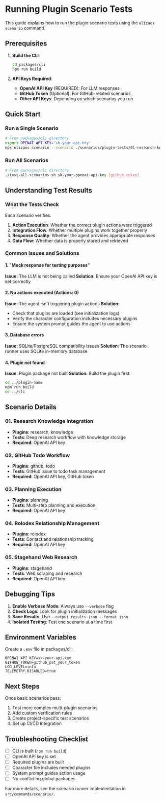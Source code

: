 # Running Plugin Scenario Tests

This guide explains how to run the plugin scenario tests using the `elizaos scenario` command.

## Prerequisites

1. **Build the CLI**:

   ```bash
   cd packages/cli
   npm run build
   ```

2. **API Keys Required**:
   - **OpenAI API Key** (REQUIRED): For LLM responses
   - **GitHub Token** (Optional): For GitHub-related scenarios
   - **Other API Keys**: Depending on which scenarios you run

## Quick Start

### Run a Single Scenario

```bash
# From packages/cli directory
export OPENAI_API_KEY="sk-your-api-key"
npx elizaos scenario --scenario ./scenarios/plugin-tests/01-research-knowledge-integration.ts --verbose
```

### Run All Scenarios

```bash
# From packages/cli directory
./test-all-scenarios.sh sk-your-openai-api-key [github-token]
```

## Understanding Test Results

### What the Tests Check

Each scenario verifies:

1. **Action Execution**: Whether the correct plugin actions were triggered
2. **Integration Flow**: Whether multiple plugins work together properly
3. **Response Quality**: Whether the agent provides appropriate responses
4. **Data Flow**: Whether data is properly stored and retrieved

### Common Issues and Solutions

#### 1. "Mock response for testing purposes"

**Issue**: The LLM is not being called
**Solution**: Ensure your OpenAI API key is set correctly

#### 2. No actions executed (Actions: 0)

**Issue**: The agent isn't triggering plugin actions
**Solution**:

- Check that plugins are loaded (see initialization logs)
- Verify the character configuration includes necessary plugins
- Ensure the system prompt guides the agent to use actions

#### 3. Database errors

**Issue**: SQLite/PostgreSQL compatibility issues
**Solution**: The scenario runner uses SQLite in-memory database

#### 4. Plugin not found

**Issue**: Plugin package not built
**Solution**: Build the plugin first:

```bash
cd ../plugin-name
npm run build
cd ../cli
```

## Scenario Details

### 01. Research Knowledge Integration

- **Plugins**: research, knowledge
- **Tests**: Deep research workflow with knowledge storage
- **Required**: OpenAI API key

### 02. GitHub Todo Workflow

- **Plugins**: github, todo
- **Tests**: GitHub issue to todo task management
- **Required**: OpenAI API key, GitHub token

### 03. Planning Execution

- **Plugins**: planning
- **Tests**: Multi-step planning and execution
- **Required**: OpenAI API key

### 04. Rolodex Relationship Management

- **Plugins**: rolodex
- **Tests**: Contact and relationship tracking
- **Required**: OpenAI API key

### 05. Stagehand Web Research

- **Plugins**: stagehand
- **Tests**: Web scraping and research
- **Required**: OpenAI API key

## Debugging Tips

1. **Enable Verbose Mode**: Always use `--verbose` flag
2. **Check Logs**: Look for plugin initialization messages
3. **Save Results**: Use `--output results.json --format json`
4. **Isolated Testing**: Test one scenario at a time first

## Environment Variables

Create a `.env` file in packages/cli:

```env
OPENAI_API_KEY=sk-your-api-key
GITHUB_TOKEN=github_pat_your_token
LOG_LEVEL=info
TELEMETRY_DISABLED=true
```

## Next Steps

Once basic scenarios pass:

1. Test more complex multi-plugin scenarios
2. Add custom verification rules
3. Create project-specific test scenarios
4. Set up CI/CD integration

## Troubleshooting Checklist

- [ ] CLI is built (`npm run build`)
- [ ] OpenAI API key is set
- [ ] Required plugins are built
- [ ] Character file includes needed plugins
- [ ] System prompt guides action usage
- [ ] No conflicting global packages

For more details, see the scenario runner implementation in `src/commands/scenario/`.
